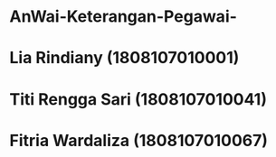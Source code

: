 # AnWai-Keterangan-Pegawai-
# Lia Rindiany (1808107010001)
# Titi Rengga Sari (1808107010041)
# Fitria Wardaliza (1808107010067)
